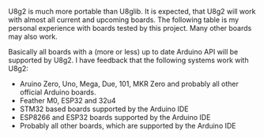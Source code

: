 U8g2 is much more portable than U8glib. It is expected, that U8g2 will work with almost all current and upcoming boards. The following table is my personal experience with boards tested by this project. Many other boards may also work.

Basically all boards with a (more or less) up to date Arduino API will be supported by U8g2. I have feedback that the following systems work with U8g2:

* Aruino Zero, Uno, Mega, Due, 101, MKR Zero and probably all other official Arduino boards.
* Feather M0, ESP32 and 32u4
* STM32 based boards supported by the Arduino IDE
* ESP8266 and ESP32 boards supported by the Arduino IDE
* Probably all other boards, which are supported by the Arduino IDE




